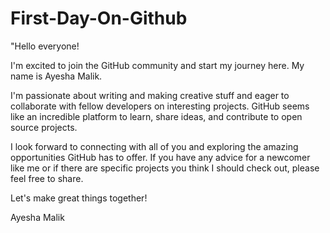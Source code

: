 # First-Day-On-Github
"Hello everyone!

I'm excited to join the GitHub community and start my journey here. My name is Ayesha Malik.

I'm passionate about writing and making creative stuff and eager to collaborate with fellow developers on interesting projects. GitHub seems like an incredible platform to learn, share ideas, and contribute to open source projects.

I look forward to connecting with all of you and exploring the amazing opportunities GitHub has to offer. If you have any advice for a newcomer like me or if there are specific projects you think I should check out, please feel free to share.

Let's make great things together!

Ayesha Malik
